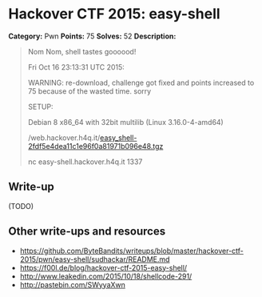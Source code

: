 # Hackover CTF 2015: easy-shell

**Category:** Pwn
**Points:** 75
**Solves:** 52
**Description:**

> Nom Nom, shell tastes goooood!
> 
> Fri Oct 16 23:13:31 UTC 2015:
> 
> WARNING: re-download, challenge got fixed and points increased to 75 because of the wasted time. sorry
> 
> 
> SETUP:
> 
> Debian 8 x86_64 with 32bit multilib (Linux 3.16.0-4-amd64) 
> 
> 
> /web.hackover.h4q.it/[easy_shell-2fdf5e4dea11c1e96f0a81971b096e48.tgz](./easy_shell-2fdf5e4dea11c1e96f0a81971b096e48.tgz)
> 
> 
> nc easy-shell.hackover.h4q.it 1337


## Write-up

(TODO)

## Other write-ups and resources

* <https://github.com/ByteBandits/writeups/blob/master/hackover-ctf-2015/pwn/easy-shell/sudhackar/README.md>
* <https://f00l.de/blog/hackover-ctf-2015-easy-shell/>
* <http://www.leakedin.com/2015/10/18/shellcode-291/>
* <http://pastebin.com/SWyyaXwn>
